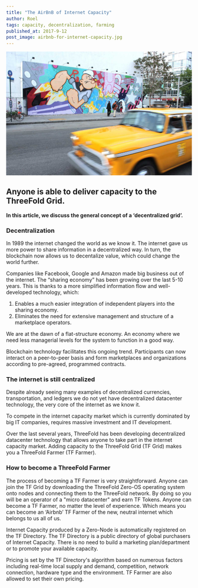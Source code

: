 ```yaml
---
title: "The AirBnB of Internet Capacity"
author: Roel
tags: capacity, decentralization, farming
published_at: 2017-9-12
post_image: airbnb-for-internet-capacity.jpg
---
```


![Logo](../assets/images/airbnb-for-internet-capacity.jpg)
## Anyone is able to deliver capacity to the ThreeFold Grid.

**In this article, we discuss the general concept of a ‘decentralized grid’.**

### Decentralization

In 1989 the internet changed the world as we know it. The internet gave us more power to share information in a decentralized way. In turn, the blockchain now allows us to decentalize value, which could change the world further.

Companies like Facebook, Google and Amazon made big business out of the internet. The “sharing economy” has been growing over the last 5-10 years. This is thanks to a more simplified information flow and well-developed technology, which:

1. Enables a much easier integration of independent players into the sharing economy.
2. Eliminates the need for extensive management and structure of a marketplace operators.

We are at the dawn of a flat-structure economy. An economy where we need less managerial levels for the system to function in a good way.

Blockchain technology facilitates this ongoing trend. Participants can now interact on a peer-to-peer basis and form marketplaces and organizations according to pre-agreed, programmed contracts.

### The internet is still centralized

Despite already seeing many examples of decentralized currencies, transportation, and ledgers we do not yet have decentralized datacenter technology, the very core of the internet as we know it.

To compete in the internet capacity market which is currently dominated by big IT companies, requires massive investment and IT development.

Over the last several years, ThreeFold has been developing decentralized datacenter technology that allows anyone to take part in the internet capacity market. Adding capacity to the ThreeFold Grid (TF Grid) makes you a ThreeFold Farmer (TF Farmer). 

### How to become a ThreeFold Farmer

The process of becoming a TF Farmer is very straightforward. Anyone can join the TF Grid by downloading the ThreeFold Zero-OS operating system onto nodes and connecting them to the ThreeFold network. By doing so you will be an operator of a "micro datacenter" and earn TF Tokens. Anyone can become a TF Farmer, no matter the level of experience. Which means you can become an ‘Airbnb’ TF Farmer of the new, neutral internet which belongs to us all of us.

Internet Capacity produced by a Zero-Node is automatically registered on the TF Directory. The TF Directory is a public directory of global purchasers of Internet Capacity. There is no need to build a marketing plan/department or to promote your available capacity.

Pricing is set by the TF Directory's algorithm based on numerous factors including real-time local supply and demand, competition, network connection, hardware type and the environment. TF Farmer are also allowed to set their own pricing.
